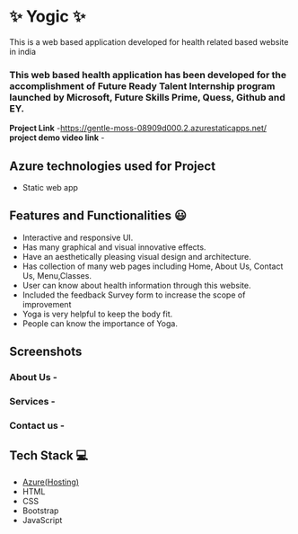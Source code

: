 # ✨  Yogic ✨

This is a web based application developed for health related based website in india

### This web based health application has been developed for the accomplishment of Future Ready Talent Internship program launched by Microsoft, Future Skills Prime, Quess, Github and EY.


**Project Link** -https://gentle-moss-08909d000.2.azurestaticapps.net/
**project demo video link** - 

## Azure technologies used for Project

- Static web app

## Features and Functionalities 😃

- Interactive and responsive UI.
- Has many graphical and visual innovative effects.
- Have an aesthetically pleasing visual design and architecture.
- Has collection of many web pages including Home, About Us, Contact Us, Menu,Classes.
- User can know about health information through this website.
- Included the feedback Survey form to increase the scope of improvement 
- Yoga is very helpful to keep the body fit.
- People can know the importance of Yoga.
## Screenshots




   

### About Us -



### Services -



### Contact us -




## Tech Stack 💻

- [Azure(Hosting)](https://azure.microsoft.com/en-in/features/azure-portal/)
- HTML
- CSS
- Bootstrap
- JavaScript
